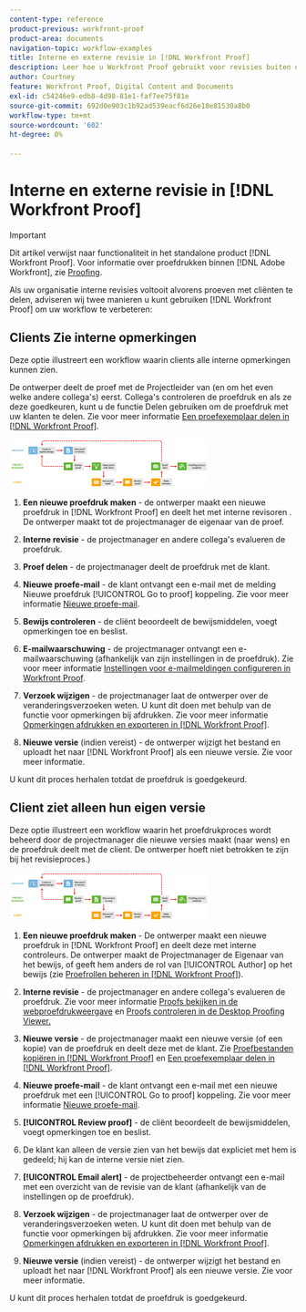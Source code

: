 ```yaml
---
content-type: reference
product-previous: workfront-proof
product-area: documents
navigation-topic: workflow-examples
title: Interne en externe revisie in [!DNL Workfront Proof]
description: Leer hoe u Workfront Proof gebruikt voor revisies buiten uw organisatie.
author: Courtney
feature: Workfront Proof, Digital Content and Documents
exl-id: c54246e9-edb8-4d98-81e1-faf7ee75f81e
source-git-commit: 692d0e903c1b92ad539eacf6d26e18e81530a8b0
workflow-type: tm+mt
source-wordcount: '602'
ht-degree: 0%

---
```


# Interne en externe revisie in [!DNL Workfront Proof]

>[!IMPORTANT]
>
>Dit artikel verwijst naar functionaliteit in het standalone product [!DNL Workfront Proof]. Voor informatie over proefdrukken binnen [!DNL Adobe Workfront], zie [Proofing](../../../review-and-approve-work/proofing/proofing.md).

Als uw organisatie interne revisies voltooit alvorens proeven met cliënten te delen, adviseren wij twee manieren u kunt gebruiken [!DNL Workfront Proof] om uw workflow te verbeteren:

## Clients Zie interne opmerkingen

Deze optie illustreert een workflow waarin clients alle interne opmerkingen kunnen zien.

De ontwerper deelt de proef met de Projectleider van (en om het even welke andere collega&#39;s) eerst. Collega&#39;s controleren de proefdruk en als ze deze goedkeuren, kunt u de functie Delen gebruiken om de proefdruk met uw klanten te delen. Zie voor meer informatie [Een proefexemplaar delen in [!DNL Workfront Proof]](../../../workfront-proof/wp-work-proofsfiles/share-proofs-and-files/share-proof.md).

![internal_external_-_option_A.png](assets/internal-external---option-a-350x86.png)

1. **Een nieuwe proefdruk maken** - de ontwerper maakt een nieuwe proefdruk in [!DNL Workfront Proof] en deelt het met interne revisoren . De ontwerper maakt tot de projectmanager de eigenaar van de proef.
1. **Interne revisie** - de projectmanager en andere collega&#39;s evalueren de proefdruk.
1. **Proef delen** - de projectmanager deelt de proefdruk met de klant.
1. **Nieuwe proefe-mail** - de klant ontvangt een e-mail met de melding Nieuwe proefdruk [!UICONTROL Go to proof] koppeling. Zie voor meer informatie [Nieuwe proefe-mail](../../../workfront-proof/wp-emailsntfctns/proof-notifications-and-reminders/new-proof-email.md).

1. **Bewijs controleren** - de cliënt beoordeelt de bewijsmiddelen, voegt opmerkingen toe en beslist.
1. **E-mailwaarschuwing** - de projectmanager ontvangt een e-mailwaarschuwing (afhankelijk van zijn instellingen in de proefdruk). Zie voor meer informatie [Instellingen voor e-mailmeldingen configureren in Workfront Proof](../../../workfront-proof/wp-emailsntfctns/email-alerts/config-email-notification-settings-wp.md).

1. **Verzoek wijzigen** - de projectmanager laat de ontwerper over de veranderingsverzoeken weten. U kunt dit doen met behulp van de functie voor opmerkingen bij afdrukken. Zie voor meer informatie [Opmerkingen afdrukken en exporteren in [!DNL Workfront Proof]](../../../workfront-proof/wp-work-proofsfiles/organize-your-work/print-and-export-comments.md).

1. **Nieuwe versie** (indien vereist) - de ontwerper wijzigt het bestand en uploadt het naar [!DNL Workfront Proof] als een nieuwe versie. Zie voor meer informatie.

U kunt dit proces herhalen totdat de proefdruk is goedgekeurd.

## Client ziet alleen hun eigen versie

Deze optie illustreert een workflow waarin het proefdrukproces wordt beheerd door de projectmanager die nieuwe versies maakt (naar wens) en de proefdruk deelt met de client. De ontwerper hoeft niet betrokken te zijn bij het revisieproces.)

![internal_external_-_option_B.png](assets/internal-external---option-b-350x86.png)

1. **Een nieuwe proefdruk maken** - De ontwerper maakt een nieuwe proefdruk in [!DNL Workfront Proof] en deelt deze met interne controleurs. De ontwerper maakt de Projectmanager de Eigenaar van het bewijs, of geeft hem anders de rol van [!UICONTROL Author] op het bewijs (zie [Proefrollen beheren in [!DNL Workfront Proof]](../../../workfront-proof/wp-work-proofsfiles/share-proofs-and-files/manage-proof-roles.md)).

1. **Interne revisie** - de projectmanager en andere collega&#39;s evalueren de proefdruk. Zie voor meer informatie [Proofs bekijken in de webproefdrukweergave](https://support.workfront.com/hc/en-us/sections/115000275214-Reviewing-Proofs-in-the-Web-Proofing-Viewer) en [Proofs controleren in de Desktop Proofing Viewer.](https://support.workfront.com/hc/en-us/sections/360000686434-Reviewing-Proofs-in-the-Desktop-Proofing-Viewer)

1. **Nieuwe versie** - de projectmanager maakt een nieuwe versie (of een kopie) van de proefdruk en deelt deze met de klant. Zie [Proefbestanden kopiëren in [!DNL Workfront Proof]](../../../workfront-proof/wp-work-proofsfiles/create-proofs-and-files/copy-proofs.md) en [Een proefexemplaar delen in [!DNL Workfront Proof]](../../../workfront-proof/wp-work-proofsfiles/share-proofs-and-files/share-proof.md).

1. **Nieuwe proefe-mail** - de klant ontvangt een e-mail met een nieuwe proefdruk met een [!UICONTROL Go to proof] koppeling. Zie voor meer informatie [Nieuwe proefe-mail](../../../workfront-proof/wp-emailsntfctns/proof-notifications-and-reminders/new-proof-email.md).

1. **[!UICONTROL Review proof]** - de cliënt beoordeelt de bewijsmiddelen, voegt opmerkingen toe en beslist.
1. De klant kan alleen de versie zien van het bewijs dat expliciet met hem is gedeeld; hij kan de interne versie niet zien.
1. **[!UICONTROL Email alert]** - de projectbeheerder ontvangt een e-mail met een overzicht van de revisie van de klant (afhankelijk van de instellingen op de proefdruk).
1. **Verzoek wijzigen** - de projectmanager laat de ontwerper over de veranderingsverzoeken weten. U kunt dit doen met behulp van de functie voor opmerkingen bij afdrukken. Zie voor meer informatie [Opmerkingen afdrukken en exporteren in [!DNL Workfront Proof]](../../../workfront-proof/wp-work-proofsfiles/organize-your-work/print-and-export-comments.md).

1. **Nieuwe versie** (indien vereist) - de ontwerper wijzigt het bestand en uploadt het naar [!DNL Workfront Proof] als een nieuwe versie. Zie voor meer informatie.

U kunt dit proces herhalen totdat de proefdruk is goedgekeurd.

